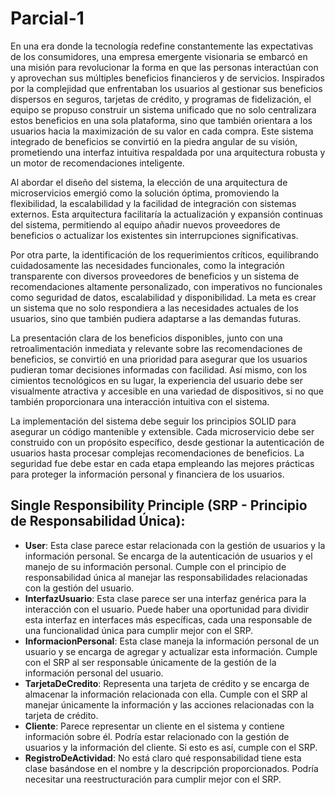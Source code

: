 # Parcial-1

En una era donde la tecnología redefine constantemente las expectativas de los consumidores, una empresa emergente visionaria se embarcó en una misión para revolucionar la forma en que las personas interactúan con y aprovechan sus múltiples beneficios financieros y de servicios. Inspirados por la complejidad que enfrentaban los usuarios al gestionar sus beneficios dispersos en seguros, tarjetas de crédito, y programas de fidelización, el equipo se propuso construir un sistema unificado que no solo centralizara estos beneficios en una sola plataforma, sino que también orientara a los usuarios hacia la maximización de su valor en cada compra. Este sistema integrado de beneficios se convirtió en la piedra angular de su visión, prometiendo una interfaz intuitiva respaldada por una arquitectura robusta y un motor de recomendaciones inteligente.

Al abordar el diseño del sistema, la elección de una arquitectura de microservicios emergió como la solución óptima, promoviendo la flexibilidad, la escalabilidad y la facilidad de integración con sistemas externos. Esta arquitectura facilitaría la actualización y expansión continuas del sistema, permitiendo al equipo añadir nuevos proveedores de beneficios o actualizar los existentes sin interrupciones significativas.

Por otra parte, la identificación de los requerimientos críticos, equilibrando cuidadosamente las necesidades funcionales, como la integración transparente con diversos proveedores de beneficios y un sistema de recomendaciones altamente personalizado, con imperativos no funcionales como seguridad de datos, escalabilidad y disponibilidad. La meta es crear un sistema que no solo respondiera a las necesidades actuales de los usuarios, sino que también pudiera adaptarse a las demandas futuras.

La presentación clara de los beneficios disponibles, junto con una retroalimentación inmediata y relevante sobre las recomendaciones de beneficios, se convirtió en una prioridad para asegurar que los usuarios pudieran tomar decisiones informadas con facilidad. Así mismo, con los cimientos tecnológicos en su lugar, la experiencia del usuario debe ser visualmente atractiva y accesible en una variedad de dispositivos, si no que también proporcionara una interacción intuitiva con el sistema.

La implementación del sistema debe seguir los principios SOLID para asegurar un código mantenible y extensible. Cada microservicio debe ser construido con un propósito específico, desde gestionar la autenticación de usuarios hasta procesar complejas recomendaciones de beneficios. La seguridad fue debe estar en cada etapa empleando las mejores prácticas para proteger la información personal y financiera de los usuarios.

## Single Responsibility Principle (SRP - Principio de Responsabilidad Única):

- **User**: Esta clase parece estar relacionada con la gestión de usuarios y la información personal. Se encarga de la autenticación de usuarios y el manejo de su información personal. Cumple con el principio de responsabilidad única al manejar las responsabilidades relacionadas con la gestión del usuario.
- **InterfazUsuario**: Esta clase parece ser una interfaz genérica para la interacción con el usuario. Puede haber una oportunidad para dividir esta interfaz en interfaces más específicas, cada una responsable de una funcionalidad única para cumplir mejor con el SRP.
- **InformacionPersonal**: Esta clase maneja la información personal de un usuario y se encarga de agregar y actualizar esta información. Cumple con el SRP al ser responsable únicamente de la gestión de la información personal del usuario.
- **TarjetaDeCredito**: Representa una tarjeta de crédito y se encarga de almacenar la información relacionada con ella. Cumple con el SRP al manejar únicamente la información y las acciones relacionadas con la tarjeta de crédito.
- **Cliente**: Parece representar un cliente en el sistema y contiene información sobre él. Podría estar relacionado con la gestión de usuarios y la información del cliente. Si esto es así, cumple con el SRP.
- **RegistroDeActividad**: No está claro qué responsabilidad tiene esta clase basándose en el nombre y la descripción proporcionados. Podría necesitar una reestructuración para cumplir mejor con el SRP.
